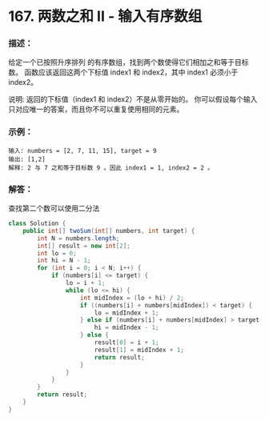 # 167. 两数之和 II - 输入有序数组

### 描述：
给定一个已按照升序排列 的有序数组，找到两个数使得它们相加之和等于目标数。
函数应该返回这两个下标值 index1 和 index2，其中 index1 必须小于 index2。

说明:
返回的下标值（index1 和 index2）不是从零开始的。
你可以假设每个输入只对应唯一的答案，而且你不可以重复使用相同的元素。
### 示例：
```
输入: numbers = [2, 7, 11, 15], target = 9
输出: [1,2]
解释: 2 与 7 之和等于目标数 9 。因此 index1 = 1, index2 = 2 。
```
### 解答：
查找第二个数可以使用二分法
```java
class Solution {
    public int[] twoSum(int[] numbers, int target) {
        int N = numbers.length;
        int[] result = new int[2];
        int lo = 0;
        int hi = N - 1;
        for (int i = 0; i < N; i++) {
            if (numbers[i] <= target) {
                lo = i + 1;
                while (lo <= hi) {
                    int midIndex = (lo + hi) / 2;
                    if ((numbers[i] + numbers[midIndex]) < target) {
                        lo = midIndex + 1;
                    } else if (numbers[i] + numbers[midIndex] > target) {
                        hi = midIndex - 1;
                    } else {
                        result[0] = i + 1;
                        result[1] = midIndex + 1;
                        return result;
                    }
                }
            }
        }
        return result;
    }
}
```